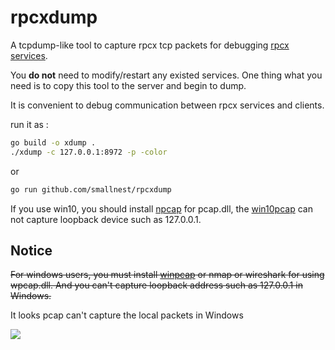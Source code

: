 # rpcxdump

A tcpdump-like tool to capture rpcx tcp packets for debugging [rpcx services](https://github.com/smallnest/rpcx).

You **do not** need to modify/restart any existed services. One thing what you need is to copy this tool to the server and begin to dump.

It is convenient to debug communication between rpcx services and clients.

run it as :

```sh
go build -o xdump .
./xdump -c 127.0.0.1:8972 -p -color
```

or 

```sh
go run github.com/smallnest/rpcxdump
```


If you use win10, you should install [npcap](https://nmap.org/npcap/#download) for pcap.dll, the [win10pcap](http://www.win10pcap.org/) can not capture loopback device such as 127.0.0.1.

## Notice

~~For windows users, you must install [winpcap](https://www.winpcap.org/install/) or nmap or wireshark for using wpcap.dll.
And you can't capture loopback address such as 127.0.0.1 in Windows.~~

It looks pcap can't capture the local packets in Windows

![](snapshoot.png)